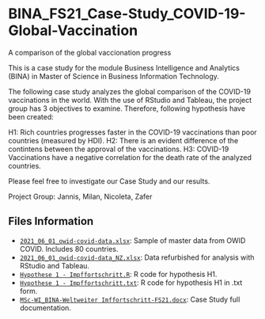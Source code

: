 # BINA_FS21_Case-Study_COVID-19-Global-Vaccination
A comparison of the global vaccionation progress

This is a case study for the module Business Intelligence and Analytics (BINA) in Master of Science in Business Information Technology.

The following case study analyzes the global comparison of the COVID-19 vaccinations in the world. With the use of RStudio and Tableau, the project group has 3 objectives to examine. Therefore, following hypothesis have been created:

H1: Rich countries progresses faster in the COVID-19 vaccinations than poor countries (measured by HDI).
H2: There is an evident difference of the contintens between the approval of the vaccinations.
H3: COVID-19 Vaccinations have a negative correlation for the death rate of the analyzed countries.

Please feel free to investigate our Case Study and our results.

Project Group: Jannis, Milan, Nicoleta, Zafer

## Files Information

- [`2021_06_01_owid-covid-data.xlsx`](https://github.com/milanmarkovic90/BINA_FS21_Case-Study_COVID-19-Global-Vaccination/blob/main/2021_06_01_owid-covid-data.xlsx): Sample of master data from OWID COVID. Includes 80 countries.
- [`2021_06_01_owid-covid-data_NZ.xlsx`](https://github.com/milanmarkovic90/BINA_FS21_Case-Study_COVID-19-Global-Vaccination/blob/main/2021_06_01_owid-covid-data_NZ.xlsx): Data refurbished for analysis with RStudio and Tableau.
- [`Hypothese 1 - Impffortschritt.R`](https://github.com/milanmarkovic90/BINA_FS21_Case-Study_COVID-19-Global-Vaccination/blob/main/Hypothese%201%20-%20Impffortschritt.R): R code for hypothesis H1.
- [`Hypothese 1 - Impffortschritt.txt`](https://github.com/milanmarkovic90/BINA_FS21_Case-Study_COVID-19-Global-Vaccination/blob/main/Hypothese%201%20-%20Impffortschritt.txt): R code for hypothesis H1 in .txt form.
- [`MSc-WI_BINA-Weltweiter Imffortschritt-FS21.docx`](https://github.com/milanmarkovic90/BINA_FS21_Case-Study_COVID-19-Global-Vaccination/blob/main/MSc-WI_BINA-Weltweiter%20Impffortschritt-FS21.docx): Case Study full documentation.
